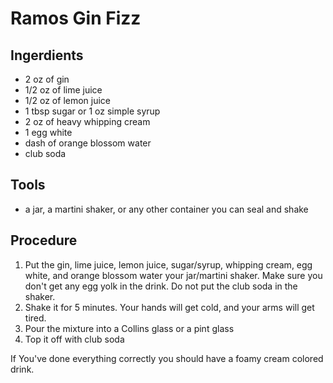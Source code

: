 Ramos Gin Fizz
=============

Ingerdients 
---------
* 2 oz of gin 
* 1/2 oz of lime juice 
* 1/2 oz of lemon juice 
* 1 tbsp sugar or 1 oz simple syrup 
* 2 oz of heavy whipping cream
* 1 egg white 
* dash of orange blossom water 
* club soda 

Tools
------
* a jar, a martini shaker, or any other container you can seal and shake 

Procedure 
----------
1. Put the gin, lime juice, lemon juice, sugar/syrup, whipping cream, egg white, and orange blossom water your jar/martini shaker. 
	Make sure you don't get any egg yolk in the drink. 
	Do not put the club soda in the shaker. 
2. Shake it for 5 minutes. 
	Your hands will get cold, and your arms will get tired.  
3. Pour the mixture into a Collins glass or a pint glass 
4. Top it off with club soda 

If You've done everything correctly you should have a foamy cream colored drink. 
